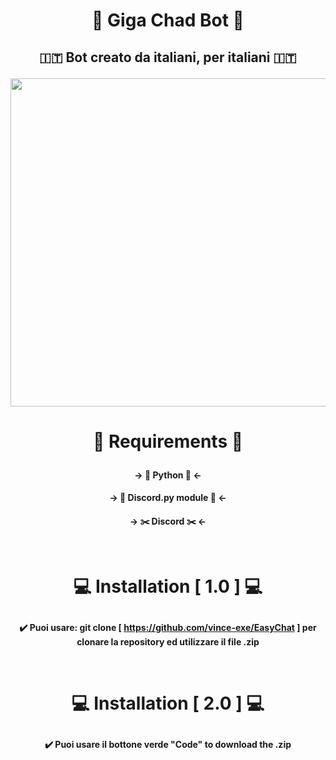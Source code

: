 # <p align="center">🥵 Giga Chad Bot 🥵</p>

## <p align="center"> 🇮🇹 Bot creato da italiani, per italiani 🇮🇹 </p>

<img src="https://i.ytimg.com/vi/Ux5cQbO_ybw/maxresdefault.jpg" width="1800px" height="525px">

# <p align="center">🐸 Requirements 🐸</p>
#### <p align="center">-> 🐍 Python 🐍 <- </p>
#### <p align="center">-> 🤖 Discord.py  module 🤖 <- </p>
#### <p align="center">-> ✂️ Discord ✂️ <- </p><br>
  
# <p align="center">💻 Installation [ 1.0 ] 💻</p>
#### <p align="center">✔️ Puoi usare: git clone [ https://github.com/vince-exe/EasyChat ] per clonare la repository ed utilizzare il file .zip</p><br>
 
# <p align="center">💻 Installation [ 2.0 ] 💻</p>
#### <p align="center">✔️ Puoi usare il bottone verde "Code" to download the .zip</p><br>
